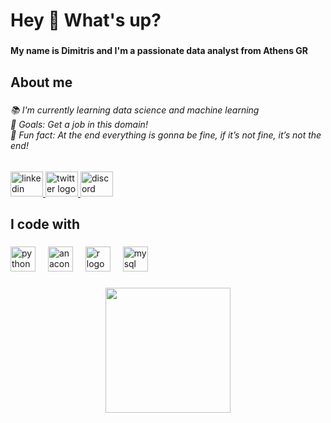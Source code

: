 <h1 align="left">Hey 👋 What's up?</h1>

###

<h4 align="left">My name is  Dimitris and I'm a passionate data analyst from Athens GR</h4>

###

<h2 align="left">About me</h2>

###

<h6 align="left">📚 I'm currently learning data science and machine learning<br>🎯 Goals: Get a job in this domain!<br>🎲 Fun fact: At the end everything is gonna be fine, if it’s not fine, it’s not the end!</h6>

###

<div align="left">
  <a href="https://www.linkedin.com/in/dimitrios-vamvakas-7057031b6/" target="_blank">
    <img src="https://raw.githubusercontent.com/maurodesouza/profile-readme-generator/master/src/assets/icons/social/linkedin/default.svg" width="52" height="40" alt="linkedin logo"  />
  </a>
  <a href="https://twitter.com/vamvakas_dim" target="_blank">
    <img src="https://raw.githubusercontent.com/maurodesouza/profile-readme-generator/master/src/assets/icons/social/twitter/default.svg" width="52" height="40" alt="twitter logo"  />
  </a>
  <a href="dimitrisvamvakas" target="_blank">
    <img src="https://raw.githubusercontent.com/maurodesouza/profile-readme-generator/master/src/assets/icons/social/discord/default.svg" width="52" height="40" alt="discord logo"  />
  </a>
</div>

###

<h2 align="left">I code with</h2>

###

<div align="left">
  <img src="https://cdn.jsdelivr.net/gh/devicons/devicon/icons/python/python-original.svg" height="40" alt="python logo"  />
  <img width="12" />
  <img src="https://cdn.jsdelivr.net/gh/devicons/devicon/icons/anaconda/anaconda-original.svg" height="40" alt="anaconda logo"  />
  <img width="12" />
  <img src="https://cdn.jsdelivr.net/gh/devicons/devicon/icons/r/r-original.svg" height="40" alt="r logo"  />
  <img width="12" />
  <img src="https://cdn.jsdelivr.net/gh/devicons/devicon/icons/mysql/mysql-original.svg" height="40" alt="mysql logo"  />
</div>

###

<div align="center">
  <img height="200" src="https://www.shutterstock.com/image-vector/just-code-it-funny-programmer-600nw-2235329469.jpg"  />
</div>

###
